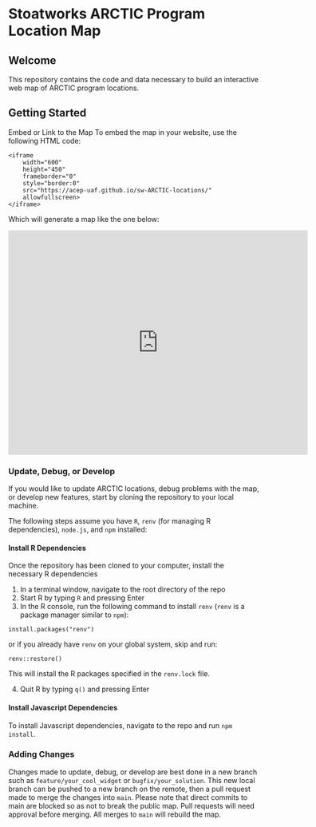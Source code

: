 # Stoatworks ARCTIC Program Location Map

## Welcome
This repository contains the code and data necessary to build an interactive web map of ARCTIC program locations.

## Getting Started

Embed or Link to the Map
To embed the map in your website, use the following HTML code:

```
<iframe 
    width="600" 
    height="450" 
    frameborder="0" 
    style="border:0" 
    src="https://acep-uaf.github.io/sw-ARCTIC-locations/" 
    allowfullscreen>
</iframe>
```
Which will generate a map like the one below:

<iframe 
    width="600" 
    height="450" 
    frameborder="0" 
    style="border:0" 
    src="https://acep-uaf.github.io/sw-ARCTIC-locations/" 
    allowfullscreen>
</iframe>


<p data-source-line="14" class="empty-line final-line end-of-document" style="margin:0;"></p>


### Update, Debug, or Develop
If you would like to update ARCTIC locations, debug problems with the map, or develop new features, start by cloning the repository to your local machine.

The following steps assume you have `R`, `renv` (for managing R dependencies), `node.js`, and `npm` installed:

#### Install R Dependencies
Once the repository has been cloned to your computer, install the necessary R dependencies
1. In a terminal window, navigate to the root directory of the repo
2. Start R by typing `R` and pressing Enter
3. In the R console, run the following command to install `renv` (`renv` is a package manager similar to `npm`):
```
install.packages("renv")
```

or if you already have `renv` on your global system, skip and run:
```
renv::restore()
```
This will install the R packages specified in the `renv.lock` file. 

4. Quit R by typing `q()` and pressing Enter

#### Install Javascript Dependencies
To install Javascript dependencies, navigate to the repo and run `npm install`. 

### Adding Changes
Changes made to update, debug, or develop are best done in a new branch such as `feature/your_cool_widget` or `bugfix/your_solution`. This new local branch can be pushed to a new branch on the remote, then a pull request made to merge the changes into `main`. Please note that direct commits to main are blocked so as not to break the public map. Pull requests will need approval before merging. All merges to `main` will rebuild the map. 